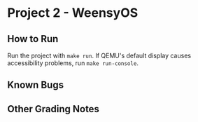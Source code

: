 Project 2 - WeensyOS
===================

## How to Run
Run the project with `make run`. If QEMU's default display causes accessibility problems, run
`make run-console`.

## Known Bugs
<!--
TODO: Fill this out
-->

## Other Grading Notes
<!--
TODO: Fill this out
-->

